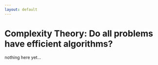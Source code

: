 ```yaml
---
layout: default
---
```


# Complexity Theory: Do all problems have efficient algorithms?

nothing here yet...
